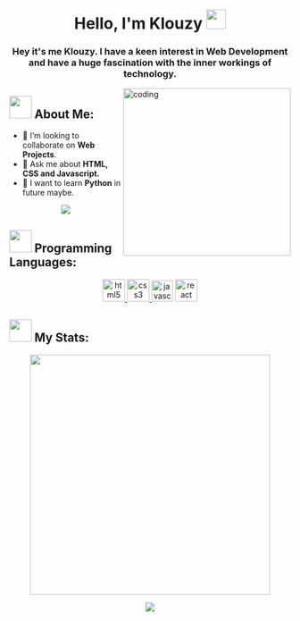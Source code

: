 
<h1 align="center">Hello, I'm Klouzy <img src="https://media.giphy.com/media/hvRJCLFzcasrR4ia7z/giphy.gif" width="35"></h1>
<h3 align="center">Hey it's me Klouzy. I have a keen interest in Web Development and have a huge fascination with the inner workings of technology.</h3>

<img align="right" alt="coding" width="300" src="https://media.giphy.com/media/lP8xu5t2DLGG045H8F/giphy.gif">

## <img src="https://media.giphy.com/media/WUlplcMpOCEmTGBtBW/giphy.gif" width="40"> **About Me:**

- 👯 I’m looking to collaborate on **Web Projects**.
- 💬 Ask me about **HTML, CSS and Javascript.**
- 🌱 I want to learn **Python** in future maybe.

<p align="center">
   <img align="center" src="https://github-readme-streak-stats.herokuapp.com/?user=Klouzy&theme=dracula&hide_border=true"/>
</p>

## <img src="https://media.giphy.com/media/j2pOGeGYKe2xCCKwfi/giphy.gif" width="40"> **Programming Languages:**

<p align="center"> 
<a href="https://www.w3.org/html/" target="_blank"> <img src="https://www.svgrepo.com/show/452228/html-5.svg" alt="html5" width="40"/> </a>
<a href="https://www.w3schools.com/css/" target="_blank"> <img src="https://www.svgrepo.com/show/452185/css-3.svg" alt="css3" width="40"/> </a>
<a href="https://www.javascript.com/" target="_blank"> <img src="https://www.svgrepo.com/show/353925/javascript.svg"  alt="javascript" width="38" /></a>
<a href="https://reactjs.org/" target="_blank"> <img src="https://www.svgrepo.com/show/452092/react.svg"  alt="react" width="40" /></a>
</p>

## <img src="https://media.giphy.com/media/ZCN6F3FAkwsyOGU2RS/giphy.gif" width="40"> **My Stats:**

<p align="center">
  <a>
   <img width="430" align="center" src="https://github-readme-stats.vercel.app/api?username=Klouzy&theme=dracula&show_icons=true&locale=en&hide_border=true">
  </a>
</p>
<p align="center">
   <a>
    <img align="center" src="https://github-readme-stats.anuraghazra1.vercel.app/api/top-langs/?username=Klouzy&theme=dracula&layout=compact&langs_count=6&hide_border=true" />
  </a>
</p>
 
